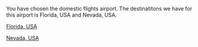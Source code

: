You have chosen the domestic flights airport. The destinatitons we have for this airport is Florida, USA and Nevada, USA.

[Florida, USA](florida.md)

[Nevada, USA](nevada.md)
